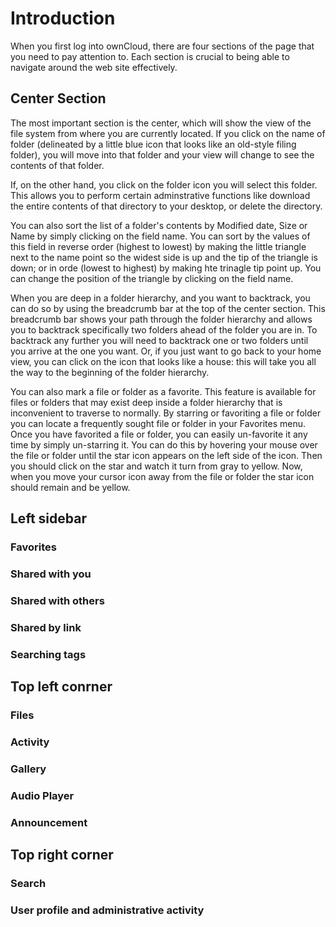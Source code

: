 # Introduction

When you first log into ownCloud, there are four sections of the page that you need to pay attention to. Each section is crucial to being able to navigate around the web site effectively.

## Center Section

The most important section is the center, which will show the view of the file system from where you are currently located.  If you click on the name of folder (delineated by a little blue icon that looks like an old-style filing folder), you will move into that folder and your view will change to see the contents of that folder.

If, on the other hand, you click on the folder icon you will select this folder. This allows you to perform  certain adminstrative functions like download the entire contents of that directory to your desktop, or delete the directory.

You can also sort the list of a folder's contents by Modified date, Size or Name by simply clicking on the field name. You can sort by the values of this field in reverse order (highest to lowest) by making the little triangle next to the name point so the widest side is up and the tip of the triangle is down; or in orde (lowest to highest) by making hte trinagle tip point up. You can change the position of the triangle by clicking on the field name.

When you are deep in a folder hierarchy, and you want to backtrack, you can do so by using the breadcrumb bar at the top of the center section. This breadcrumb bar shows your path through the folder hierarchy and allows you to backtrack specifically two folders ahead of the folder you are in. To backtrack any further you will need to backtrack one or two folders until you arrive at the one you want. Or, if you just want to go back to your home view, you can click on the icon that looks like a house: this will take you all the way to the beginning of the folder hierarchy.

You can also mark a file or folder as a favorite. This feature is available for files or folders that may exist deep inside a folder hierarchy that is inconvenient to traverse to normally. By starring or favoriting a file or folder you can locate a frequently sought file or folder in your Favorites menu. Once you have favorited a file or folder, you can easily un-favorite it any time by simply un-starring it. You can do this by hovering your mouse over the file or folder until the star icon appears on the left side of the icon. Then you should click on the star and watch it turn from gray to yellow. Now, when you move your cursor icon away from the file or folder the star icon should remain and be yellow.

## Left sidebar

### Favorites

### Shared with you

### Shared with others

### Shared by link

### Searching tags

## Top left conrner

### Files

### Activity

### Gallery

### Audio Player

### Announcement

## Top right corner

### Search

### User profile and administrative activity


